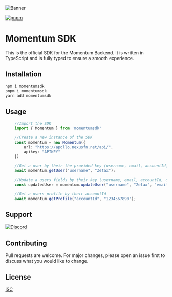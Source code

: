 ![Banner](https://cdn.nexusfn.net/file/2023/05/Banner.png)

[![pnpm](https://img.shields.io/badge/maintained%20with-pnpm-cc00ff.svg?style=for-the-badge&logo=pnpm)](https://pnpm.io/) 

# Momentum SDK

This is the official SDK for the Momentum Backend. It is written in TypeScript and is fully typed to ensure a smooth experience.

## Installation

```bash
npm i momentumsdk
pnpm i momentumsdk
yarn add momentumsdk
```

## Usage

```ts
    //Import the SDK
    import { Momentum } from 'momentumsdk'

    //Create a new instance of the SDK
    const momentum = new Momentum({
        url: "https://apollo.nexusfn.net/api/",
        apikey: "APIKEY"
    })

    //Get a user by their the provided key (username, email, accountId, discordId)
    await momentum.getUser("username", "Zetax");

    //Update a users fields by their key (username, email, accountId, discordId) with the new value
    const updatedUser = momentum.updateUser("username", "Zetax", "email", "newemail@gmail.com");

    //Get a users profile by their accountId
    await momentum.getProfile("accountId", "1234567890");
```

## Support

[![Discord](https://img.shields.io/discord/1097855449300213820?color=7289da&label=Discord&logo=discord&logoColor=white&style=for-the-badge)](https://discord.gg/3QxkZPKJ4K)

## Contributing
Pull requests are welcome. For major changes, please open an issue first to discuss what you would like to change.

## License
[ISC](https://choosealicense.com/licenses/isc/)